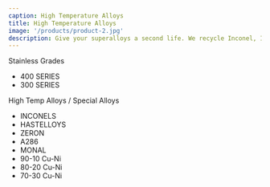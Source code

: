 ```yaml
---
caption: High Temperature Alloys
title: High Temperature Alloys
image: '/products/product-2.jpg'
description: Give your superalloys a second life. We recycle Inconel, Incoloy, and other high-performance alloys from jet engines, turbines, and industrial equipment.
---
```


Stainless Grades

- 400 SERIES
- 300 SERIES

High Temp Alloys / Special Alloys

- INCONELS
- HASTELLOYS
- ZERON
- A286
- MONAL
- 90-10 Cu-Ni
- 80-20 Cu-Ni
- 70-30 Cu-Ni
